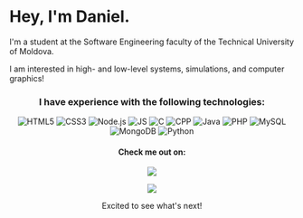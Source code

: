 # Hey, I'm Daniel.

I'm a student at the Software Engineering faculty of the Technical University of Moldova.

I am interested in high- and low-level systems, simulations, and computer graphics! 




<h3 align="center">I have experience with the following technologies:</h3>
<p align="middle">
  <img alt="HTML5" src="https://img.shields.io/badge/HTML5-E34F26?style=for-the-badge&logo=html5&logoColor=white" />
  <img alt="CSS3" src="https://img.shields.io/badge/CSS3-1572B6?style=for-the-badge&logo=css3&logoColor=white" />
  <img alt="Node.js" src="https://img.shields.io/badge/Node.js-43853D?style=for-the-badge&logo=node.js&logoColor=white" />
  <img alt="JS" src="https://img.shields.io/badge/JavaScript-F7DF1E?style=for-the-badge&logo=javascript&logoColor=black" />
  <img alt="C" src="https://img.shields.io/badge/C-00599C?style=for-the-badge&logo=c&logoColor=white" />
  <img alt="CPP" src="https://img.shields.io/badge/C%2B%2B-00599C?style=for-the-badge&logo=c%2B%2B&logoColor=white" />
  <img alt="Java" src="https://img.shields.io/badge/Java-ED8B00?style=for-the-badge&logo=java&logoColor=white" />
  <img alt="PHP" src="https://img.shields.io/badge/PHP-777BB4?style=for-the-badge&logo=php&logoColor=white" />
  <img alt="MySQL" src="https://img.shields.io/badge/MySQL-00000F?style=for-the-badge&logo=mysql&logoColor=white" />
  <img alt="MongoDB" src="https://img.shields.io/badge/MongoDB-4EA94B?style=for-the-badge&logo=mongodb&logoColor=white" />
  <img alt="Python" src="https://img.shields.io/badge/Python-3776AB?style=for-the-badge&logo=python&logoColor=white" />
</p>
  <h4 align="center">Check me out on:</h4>
<p align="center">
<a href="https://leetcode.com/lemoentjiez/"><img src="https://img.shields.io/badge/LeetCode-000000?style=for-the-badge&logo=LeetCode&logoColor=#d16c06"></a>
</p>
<p align="center">
<a href="https://www.buymeacoffee.com/lemoentjiez"><img src="https://img.buymeacoffee.com/button-api/?text=Buy%20me%20a%20coffee&emoji=&slug=lemoentjiez&button_colour=FFDD00&font_colour=000000&font_family=Cookie&outline_colour=000000&coffee_colour=ffffff"></a>
</p>

<p align="center"> 
  Excited to see what's next!
 </p>
